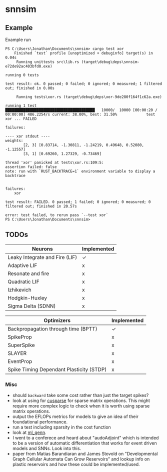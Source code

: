 # snnsim


## Example

Example run

```text
PS C:\Users\Jonathan\Documents\snnsim> cargo test xor
    Finished `test` profile [unoptimized + debuginfo] target(s) in 0.04s
     Running unittests src\lib.rs (target\debug\deps\snnsim-e72de92ac403bfd0.exe)

running 0 tests

test result: ok. 0 passed; 0 failed; 0 ignored; 0 measured; 1 filtered out; finished in 0.00s

     Running tests\xor.rs (target\debug\deps\xor-9de280f164f1c62a.exe)

running 1 test
████████████████████████████████████████   10000/  10000 [00:00:20 / 00:00:00] 486.2254/s current: 38.00%, best: 31.50%             test xor ... FAILED

failures:

---- xor stdout ----
weights:
        [2, 3] [0.83714, -1.30811, -1.24219, 0.49648, 0.52080, -1.12557]
        [3, 1] [0.69260, 1.27329, -0.73469]

thread 'xor' panicked at tests\xor.rs:109:5:
assertion failed: false
note: run with `RUST_BACKTRACE=1` environment variable to display a backtrace


failures:
    xor

test result: FAILED. 0 passed; 1 failed; 0 ignored; 0 measured; 0 filtered out; finished in 20.57s

error: test failed, to rerun pass `--test xor`
PS C:\Users\Jonathan\Documents\snnsim>
```

## TODOs

Neurons|Implemented
---|---
Leaky Integrate and Fire (LIF)|✓
Adaptive LIF|x
Resonate and fire|x
Quadratic LIF|x
Izhikevich|x
Hodgkin-Huxley|x
Sigma Delta (SDNN)|x

Optimizers|Implemented
---|---
Backpropagation through time (BPTT)|✓
SpikeProp|x
SuperSpike|x
SLAYER|x
EventProp|x
Spike Timing Dependant Plasticity (STDP)|x

### Misc

- should `backward` take some cost rather than just the target spikes?
- look at using for [cusparse](https://docs.nvidia.com/cuda/cusparse/) for sparse matrix operations. This might require more complex logic to check when it is worth using sparse matrix operations.
- output the EFLOPs metrics for models to give an idea of their foundational performance.
- run a test including sparsity in the cost function
- look at [ml_genn](https://github.com/genn-team/ml_genn).
- I went to a conferece and heard about "audoAdjoint" which is intended to be a version of automatic differentiation that works for event driven models and SNNs. Look into this.
- paper from Matias Barandiaran and James Stovold on "Developmental Graph Cellular Automata Can Grow Reservoirs" and lookup info on plastic reservoirs and how these could be implemented/used.
